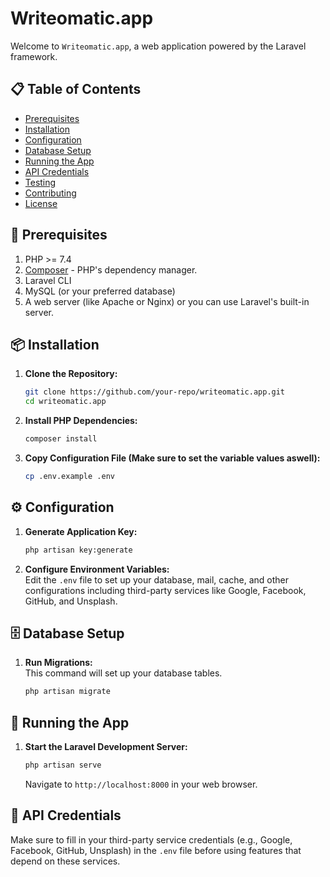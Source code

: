 # Writeomatic.app

Welcome to `Writeomatic.app`, a web application powered by the Laravel framework.

## 📋 Table of Contents

- [Prerequisites](#prerequisites)
- [Installation](#installation)
- [Configuration](#configuration)
- [Database Setup](#database-setup)
- [Running the App](#running-the-app)
- [API Credentials](#api-credentials)
- [Testing](#testing)
- [Contributing](#contributing)
- [License](#license)

## 🔧 Prerequisites

1. PHP >= 7.4
2. [Composer](https://getcomposer.org/) - PHP's dependency manager.
3. Laravel CLI
4. MySQL (or your preferred database)
5. A web server (like Apache or Nginx) or you can use Laravel's built-in server.

## 📦 Installation

1. **Clone the Repository:**
    ```bash
    git clone https://github.com/your-repo/writeomatic.app.git
    cd writeomatic.app
    ```

2. **Install PHP Dependencies:**
    ```bash
    composer install
    ```

3. **Copy Configuration File (Make sure to set the variable values aswell):**
    ```bash
    cp .env.example .env
    ```

## ⚙️ Configuration

1. **Generate Application Key:**
    ```bash
    php artisan key:generate
    ```

2. **Configure Environment Variables:**  
    Edit the `.env` file to set up your database, mail, cache, and other configurations including third-party services like Google, Facebook, GitHub, and Unsplash.

## 🗄️ Database Setup

1. **Run Migrations:**  
    This command will set up your database tables.
    ```bash
    php artisan migrate
    ```

## 🚀 Running the App

1. **Start the Laravel Development Server:**
    ```bash
    php artisan serve
    ```
   Navigate to `http://localhost:8000` in your web browser.

## 🔑 API Credentials

Make sure to fill in your third-party service credentials (e.g., Google, Facebook, GitHub, Unsplash) in the `.env` file before using features that depend on these services.
